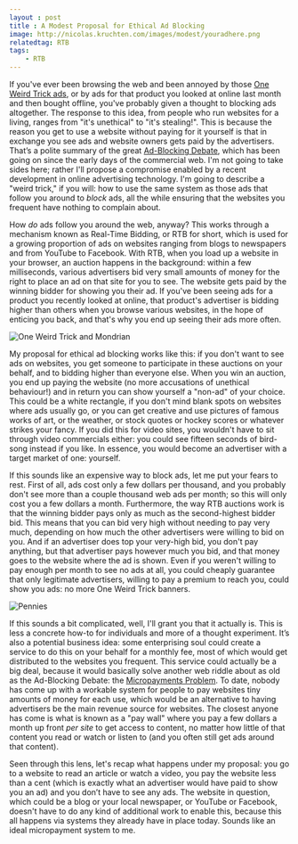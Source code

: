 ```yaml
---
layout : post
title : A Modest Proposal for Ethical Ad Blocking
image: http://nicolas.kruchten.com/images/modest/youradhere.png
relatedtag: RTB
tags:
    - RTB
---
```


If you've ever been browsing the web and been annoyed by those [One Weird Trick ads][owt], or by ads for that product you looked at online last month and then bought offline, you've probably given a thought to blocking ads altogether. The response to this idea, from people who run websites for a living, ranges from "it's unethical" to "it's stealing!". This is because the reason you get to use a website without paying for it yourself is that in exchange you see ads and website owners gets paid by the advertisers. That’s a polite summary of the great [Ad-Blocking Debate][abd], which has been going on since the early days of the commercial web. I'm not going to take sides here; rather I'll propose a compromise enabled by a recent development in online advertising technology. I'm going to describe a "weird trick," if you will: how to use the same system as those ads that follow you around to *block* ads, all the while ensuring that the websites you frequent have nothing to complain about.

<!-- more -->

How *do* ads follow you around the web, anyway? This works through a mechanism known as Real-Time Bidding, or RTB for short, which is used for a growing proportion of ads on websites ranging from blogs to newspapers and from YouTube to Facebook. With RTB, when you load up a website in your browser, an auction happens in the background: within a few milliseconds, various advertisers bid very small amounts of money for the right to place an ad on that site for you to see. The website gets paid by the winning bidder for showing you their ad. If you've been seeing ads for a product you recently looked at online, that product's advertiser is bidding higher than others when you browse various websites, in the hope of enticing you back, and that's why you end up seeing their ads more often. 

![One Weird Trick and Mondrian](http://nicolas.kruchten.com/images/modest/oneweirdmondrian.png)
        
My proposal for ethical ad blocking works like this: if you don't want to see ads on websites, you get someone to participate in these auctions on your behalf, and to bidding higher than everyone else. When you win an auction, you end up paying the website (no more accusations of unethical behaviour!) and in return you can show yourself a "non-ad" of your choice. This could be a white rectangle, if you don't mind blank spots on websites where ads usually go, or you can get creative and use pictures of famous works of art, or the weather, or stock quotes or hockey scores or whatever strikes your fancy. If you did this for video sites, you wouldn't have to sit through video commercials either: you could see fifteen seconds of bird-song instead if you like. In essence, you would become an advertiser with a target market of one: yourself.

If this sounds like an expensive way to block ads, let me put your fears to rest. First of all, ads cost only a few dollars per thousand, and you probably don't see more than a couple thousand web ads per month; so this will only cost you a few dollars a month. Furthermore, the way RTB auctions work is that the winning bidder pays only as much as the second-highest bidder bid. This means that you can bid very high without needing to pay very much, depending on how much the other advertisers were willing to bid on you. And if an advertiser does top your very-high bid, you don't pay anything, but that advertiser pays however much you bid, and that money goes to the website where the ad is shown. Even if you weren't willing to pay enough per month to see no ads at all, you could cheaply guarantee that only legitimate advertisers, willing to pay a premium to reach you, could show you ads: no more One Weird Trick banners.

![Pennies](http://nicolas.kruchten.com/images/modest/pennies.jpeg)

If this sounds a bit complicated, well, I'll grant you that it actually is. This is less a concrete how-to for individuals and more of a thought experiment. It’s also a potential business idea: some enterprising soul could create a service to do this on your behalf for a monthly fee, most of which would get distributed to the websites you frequent. This service could actually be a big deal, because it would basically solve another web riddle about as old as the Ad-Blocking Debate: the [Micropayments Problem][mp]. To date, nobody has come up with a workable system for people to pay websites tiny amounts of money for each use, which would be an alternative to having advertisers be the main revenue source for websites. The closest anyone has come is what is known as a "pay wall" where you pay a few dollars a month up front *per site* to get access to content, no matter how little of that content you read or watch or listen to (and you often still get ads around that content).

Seen through this lens, let's recap what happens under my proposal: you go to a website to read an article or watch a video, you pay the website less than a cent (which is exactly what an advertiser would have paid to show you an ad) and you don’t have to see any ads. The website in question, which could be a blog or your local newspaper, or YouTube or Facebook, doesn't have to do any kind of additional work to enable this, because this all happens via systems they already have in place today. Sounds like an ideal micropayment system to me.

[owt]: http://www.slate.com/articles/business/moneybox/2013/07/how_one_weird_trick_conquered_the_internet_what_happens_when_you_click_on.single.html
[abd]: https://www.google.ca/search?q=ethical+ad+blocking
[mp]: http://www.shirky.com/weblog/2009/02/why-small-payments-wont-save-publishers/